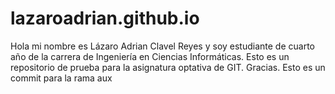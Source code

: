 # lazaroadrian.github.io
Hola mi nombre es Lázaro Adrian Clavel Reyes y soy estudiante de cuarto año de la carrera de Ingeniería en Ciencias Informáticas.
Esto es un repositorio de prueba para la asignatura optativa de GIT.
Gracias.
Esto es un commit para la rama aux

